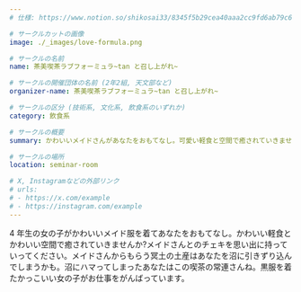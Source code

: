 ```yaml
---
# 仕様: https://www.notion.so/shikosai33/8345f5b29cea40aaa2cc9fd6ab79c6a6?pvs=4#5438a1577b604f39a67658a72f2283b8

# サークルカットの画像
image: ./_images/love-formula.png

# サークルの名前
name: 茶美喫茶ラブフォーミュラ~tan と召し上がれ~

# サークルの開催団体の名前 (2年2組, 天文部など)
organizer-name: 茶美喫茶ラブフォーミュラ~tan と召し上がれ~

# サークルの区分 (技術系, 文化系, 飲食系のいずれか)
category: 飲食系

# サークルの概要
summary: かわいいメイドさんがあなたをおもてなし。可愛い軽食と空間で癒されていきませんか?

# サークルの場所
location: seminar-room

# X, Instagramなどの外部リンク
# urls:
# - https://x.com/example
# - https://instagram.com/example
---
```

4 年生の女の子がかわいいメイド服を着てあなたをおもてなし。かわいい軽食とかわいい空間で癒されていきませんか?メイドさんとのチェキを思い出に持っていってください。メイドさんからもらう冥土の土産はあなたを沼に引きずり込んでしまうかも。沼にハマってしまったあなたはこの喫茶の常連さんね。黒服を着たかっこいい女の子がお仕事をがんばっています。
